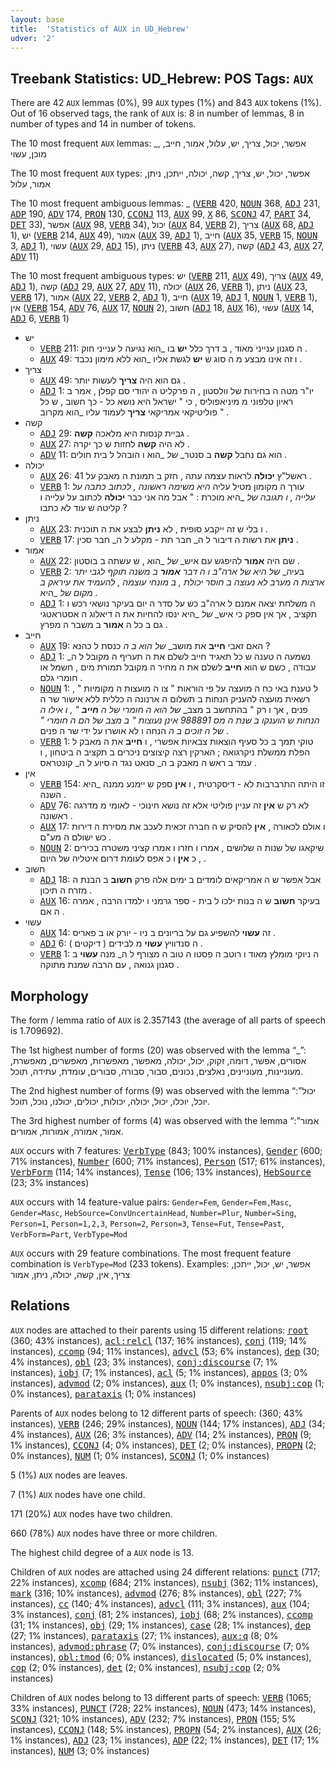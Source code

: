 ```yaml
---
layout: base
title:  'Statistics of AUX in UD_Hebrew'
udver: '2'
---
```


## Treebank Statistics: UD_Hebrew: POS Tags: `AUX`

There are 42 `AUX` lemmas (0%), 99 `AUX` types (1%) and 843 `AUX` tokens (1%).
Out of 16 observed tags, the rank of `AUX` is: 8 in number of lemmas, 8 in number of types and 14 in number of tokens.

The 10 most frequent `AUX` lemmas: _, אפשר, יכול, צריך, יש, עלול, אמור, חייב, מוכן, עשוי

The 10 most frequent `AUX` types:  אפשר, יכול, יש, צריך, קשה, יכולה, ייתכן, ניתן, אמור, עלול

The 10 most frequent ambiguous lemmas: _ (<tt><a href="he-pos-VERB.html">VERB</a></tt> 420, <tt><a href="he-pos-NOUN.html">NOUN</a></tt> 368, <tt><a href="he-pos-ADJ.html">ADJ</a></tt> 231, <tt><a href="he-pos-ADP.html">ADP</a></tt> 190, <tt><a href="he-pos-ADV.html">ADV</a></tt> 174, <tt><a href="he-pos-PRON.html">PRON</a></tt> 130, <tt><a href="he-pos-CCONJ.html">CCONJ</a></tt> 113, <tt><a href="he-pos-AUX.html">AUX</a></tt> 99, <tt><a href="he-pos-X.html">X</a></tt> 86, <tt><a href="he-pos-SCONJ.html">SCONJ</a></tt> 47, <tt><a href="he-pos-PART.html">PART</a></tt> 34, <tt><a href="he-pos-DET.html">DET</a></tt> 33), אפשר (<tt><a href="he-pos-AUX.html">AUX</a></tt> 98, <tt><a href="he-pos-VERB.html">VERB</a></tt> 34), יכול (<tt><a href="he-pos-AUX.html">AUX</a></tt> 84, <tt><a href="he-pos-VERB.html">VERB</a></tt> 2), צריך (<tt><a href="he-pos-AUX.html">AUX</a></tt> 68, <tt><a href="he-pos-ADJ.html">ADJ</a></tt> 1), יש (<tt><a href="he-pos-VERB.html">VERB</a></tt> 214, <tt><a href="he-pos-AUX.html">AUX</a></tt> 49), אמור (<tt><a href="he-pos-AUX.html">AUX</a></tt> 39, <tt><a href="he-pos-ADJ.html">ADJ</a></tt> 1), חייב (<tt><a href="he-pos-AUX.html">AUX</a></tt> 35, <tt><a href="he-pos-VERB.html">VERB</a></tt> 15, <tt><a href="he-pos-NOUN.html">NOUN</a></tt> 3, <tt><a href="he-pos-ADJ.html">ADJ</a></tt> 1), עשוי (<tt><a href="he-pos-AUX.html">AUX</a></tt> 29, <tt><a href="he-pos-ADJ.html">ADJ</a></tt> 15), ניתן (<tt><a href="he-pos-VERB.html">VERB</a></tt> 43, <tt><a href="he-pos-AUX.html">AUX</a></tt> 27), קשה (<tt><a href="he-pos-ADJ.html">ADJ</a></tt> 43, <tt><a href="he-pos-AUX.html">AUX</a></tt> 27, <tt><a href="he-pos-ADV.html">ADV</a></tt> 11)

The 10 most frequent ambiguous types:  יש (<tt><a href="he-pos-VERB.html">VERB</a></tt> 211, <tt><a href="he-pos-AUX.html">AUX</a></tt> 49), צריך (<tt><a href="he-pos-AUX.html">AUX</a></tt> 49, <tt><a href="he-pos-ADJ.html">ADJ</a></tt> 1), קשה (<tt><a href="he-pos-ADJ.html">ADJ</a></tt> 29, <tt><a href="he-pos-AUX.html">AUX</a></tt> 27, <tt><a href="he-pos-ADV.html">ADV</a></tt> 11), יכולה (<tt><a href="he-pos-AUX.html">AUX</a></tt> 26, <tt><a href="he-pos-VERB.html">VERB</a></tt> 1), ניתן (<tt><a href="he-pos-AUX.html">AUX</a></tt> 23, <tt><a href="he-pos-VERB.html">VERB</a></tt> 17), אמור (<tt><a href="he-pos-AUX.html">AUX</a></tt> 22, <tt><a href="he-pos-VERB.html">VERB</a></tt> 2, <tt><a href="he-pos-ADJ.html">ADJ</a></tt> 1), חייב (<tt><a href="he-pos-AUX.html">AUX</a></tt> 19, <tt><a href="he-pos-ADJ.html">ADJ</a></tt> 1, <tt><a href="he-pos-NOUN.html">NOUN</a></tt> 1, <tt><a href="he-pos-VERB.html">VERB</a></tt> 1), אין (<tt><a href="he-pos-VERB.html">VERB</a></tt> 154, <tt><a href="he-pos-ADV.html">ADV</a></tt> 76, <tt><a href="he-pos-AUX.html">AUX</a></tt> 17, <tt><a href="he-pos-NOUN.html">NOUN</a></tt> 2), חשוב (<tt><a href="he-pos-ADJ.html">ADJ</a></tt> 18, <tt><a href="he-pos-AUX.html">AUX</a></tt> 16), עשוי (<tt><a href="he-pos-AUX.html">AUX</a></tt> 14, <tt><a href="he-pos-ADJ.html">ADJ</a></tt> 6, <tt><a href="he-pos-VERB.html">VERB</a></tt> 1)


* יש
  * <tt><a href="he-pos-VERB.html">VERB</a></tt> 211: ה סגנון ענייני מאוד , ב דרך כלל <b>יש</b> בו _הוא נגיעה ל ענייני חוק .
  * <tt><a href="he-pos-AUX.html">AUX</a></tt> 49: ו זה אינו מבצע מ ה סוג ש <b>יש</b> לגשת אליו _הוא ללא מימון נכבד .
* צריך
  * <tt><a href="he-pos-AUX.html">AUX</a></tt> 49: גם הוא היה <b>צריך</b> לעשות יותר .
  * <tt><a href="he-pos-ADJ.html">ADJ</a></tt> 1: יו"ר מטה ה בחירות של וולסטון , ה פרקליט ה יהודי סם קפלן , אמר ב ראיון טלפוני מ מיניאפוליס , כי " ישראל היא נושא כל - כך חשוב , ש כל פוליטיקאי אמריקאי <b>צריך</b> לעמוד עליו _הוא מקרוב " .
* קשה
  * <tt><a href="he-pos-ADJ.html">ADJ</a></tt> 29: גביית קנסות היא מלאכה <b>קשה</b> .
  * <tt><a href="he-pos-AUX.html">AUX</a></tt> 27: לא היה <b>קשה</b> לחזות ש כך יקרה .
  * <tt><a href="he-pos-ADV.html">ADV</a></tt> 11: הוא גם נחבל <b>קשה</b> ב סנטר_ _של_ _הוא ו הובהל ל בית חולים .
* יכולה
  * <tt><a href="he-pos-AUX.html">AUX</a></tt> 26: ראשל"ץ <b>יכולה</b> לראות עצמה עתה , חזק ב תמונת ה מאבק על 41 .
  * <tt><a href="he-pos-VERB.html">VERB</a></tt> 1: עורך ה מקומון מטיל עליה _היא משימה ראשונה , לכתוב כתבה על עלייה , ו תגובה_ _של_ _היא מוכרת : " אבל מה אני כבר <b>יכולה</b> לכתוב על עלייה ו קליטה ש עוד לא כתבו ?
* ניתן
  * <tt><a href="he-pos-AUX.html">AUX</a></tt> 23: ו בלי ש זה ייקבע סופית , לא <b>ניתן</b> לבצע את ה תוכנית .
  * <tt><a href="he-pos-VERB.html">VERB</a></tt> 17: <b>ניתן</b> את רשות ה דיבור ל ה_ חבר תת - מקלע ל ה_ חבר סכין .
* אמור
  * <tt><a href="he-pos-AUX.html">AUX</a></tt> 22: שם היה <b>אמור</b> להיפגש עם איש_ _של_ _הוא , ש עשתה ב בוסטון .
  * <tt><a href="he-pos-VERB.html">VERB</a></tt> 2: בעיה_ _של_ _היא של ארה"ב ו ה דבר <b>אמור</b> ב משנה תוקף לגבי יתר ארצות ה מערב לא נעוצה ב חוסר יכולת , ב מונחי עוצמה , להעמיד את עיראק ב מקום_ _של_ _היא .
  * <tt><a href="he-pos-ADJ.html">ADJ</a></tt> 1: ה משלחת יצאה אמנם ל ארה"ב כש על סדר ה יום בעיקר נושאי רכש ו תקציב , אך אין ספק כי איש_ _של_ _היא ינסו להחיות את ה דיאלוג ה אסטראטגי גם ב כל ה <b>אמור</b> ב משבר ה מפרץ .
* חייב
  * <tt><a href="he-pos-AUX.html">AUX</a></tt> 19: האם זאבי <b>חייב</b> את מושב_ _של_ _הוא ב ה_ כנסת ל כהנא ?
  * <tt><a href="he-pos-ADJ.html">ADJ</a></tt> 1: נשמעה ה טענה ש כל תאגיד חייב לשלם את ה תעריף ה מקובל ל ה_ עבודה , כשם ש הוא <b>חייב</b> לשלם את ה מחיר ה מקובל תמורת מים , חשמל או חומרי גלם .
  * <tt><a href="he-pos-NOUN.html">NOUN</a></tt> 1: ל טענת באי כח ה מועצה על פי הוראות " צו ה מועצות ה מקומיות " , רשאית מועצה להעניק הנחות ב תשלום ה ארנונה ה כללית ללא אישור שר ה פנים , אך ו רק " בהתחשב ב מצב_ _של_ _הוא ה חומרי של ה <b>חייב</b> " , ו אילו ה הנחות ש הוענקו ב שנת ה מס 988891 אינן נעוצות " ב מצב_ _של_ _הם ה חומרי " של ה זוכים ב ה_ הנחה ו לא אושרו על ידי שר ה פנים .
  * <tt><a href="he-pos-VERB.html">VERB</a></tt> 1: טוקי תמך ב כל סעיף הוצאות צבאיות אפשרי , ו <b>חייב</b> את ה מאבק ל הפלת ממשלת ניקרגואה ; הארקין רצה קיצוצים ניכרים ב תקציב ה ביטחון , ו עמד ב ראש ה מאבק ב ה_ סנאט נגד ה סיוע ל ה_ קונטראס .
* אין
  * <tt><a href="he-pos-VERB.html">VERB</a></tt> 154: זו היתה התרברבות לא - דיסקרטית , ו <b>אין</b> ספק ש יימנע ממנה _היא השנה .
  * <tt><a href="he-pos-ADV.html">ADV</a></tt> 76: לא רק ש <b>אין</b> זה עניין פוליטי אלא זה נושא חינוכי - לאומי מ מדרגה ראשונה .
  * <tt><a href="he-pos-AUX.html">AUX</a></tt> 17: ו אולם לכאורה , <b>אין</b> להסיק ש ה חברה זכאית לעכב את מסירת ה דירות כש ישולם ה מע"ם .
  * <tt><a href="he-pos-NOUN.html">NOUN</a></tt> 2: שיקאגו של שנות ה שלושים , אמרו ו חזרו ו אמרו קציני משטרה בכירים , כ <b>אין</b> ו כ אפס לעומת דרום איטליה של היום .
* חשוב
  * <tt><a href="he-pos-ADJ.html">ADJ</a></tt> 18: אבל אפשר ש ה אמריקאים לומדים ב ימים אלה פרק <b>חשוב</b> ב הבנת ה מזרח ה תיכון .
  * <tt><a href="he-pos-AUX.html">AUX</a></tt> 16: בעיקר <b>חשוב</b> ש ה בנות ילכו ל בית - ספר גרמני ו ילמדו הרבה , אמרה ה אם .
* עשוי
  * <tt><a href="he-pos-AUX.html">AUX</a></tt> 14: זה <b>עשוי</b> להשפיע גם על בריונים ב ניו - יורק או ב פאריס .
  * <tt><a href="he-pos-ADJ.html">ADJ</a></tt> 6: ה סנדוויץ <b>עשוי</b> מ לבידים ( דיקטים ) .
  * <tt><a href="he-pos-VERB.html">VERB</a></tt> 1: ה ניוקי מומלץ מאוד ו רוטב ה פסטו ה טוב ה מצורף ל ה_ מנה <b>עשוי</b> ב סגנון גנואה , עם הרבה שמנת מתוקה .

## Morphology

The form / lemma ratio of `AUX` is 2.357143 (the average of all parts of speech is 1.709692).

The 1st highest number of forms (20) was observed with the lemma “_”: אסורים, אפשר, דומה, זקוק, יכול, יכולה, מאפשר, מאפשרות, מאפשרים, מאפשרת, מעוניינות, מעוניינים, נאלצים, נכונים, סבור, סבורה, סבורים, עומדת, עתידה, תוכל.

The 2nd highest number of forms (9) was observed with the lemma “יכול”: יוכל, יוכלו, יכול, יכולה, יכולות, יכולים, יכולנו, נוכל, תוכל.

The 3rd highest number of forms (4) was observed with the lemma “אמור”: אמור, אמורה, אמורות, אמורים.

`AUX` occurs with 7 features: <tt><a href="he-feat-VerbType.html">VerbType</a></tt> (843; 100% instances), <tt><a href="he-feat-Gender.html">Gender</a></tt> (600; 71% instances), <tt><a href="he-feat-Number.html">Number</a></tt> (600; 71% instances), <tt><a href="he-feat-Person.html">Person</a></tt> (517; 61% instances), <tt><a href="he-feat-VerbForm.html">VerbForm</a></tt> (114; 14% instances), <tt><a href="he-feat-Tense.html">Tense</a></tt> (106; 13% instances), <tt><a href="he-feat-HebSource.html">HebSource</a></tt> (23; 3% instances)

`AUX` occurs with 14 feature-value pairs: `Gender=Fem`, `Gender=Fem,Masc`, `Gender=Masc`, `HebSource=ConvUncertainHead`, `Number=Plur`, `Number=Sing`, `Person=1`, `Person=1,2,3`, `Person=2`, `Person=3`, `Tense=Fut`, `Tense=Past`, `VerbForm=Part`, `VerbType=Mod`

`AUX` occurs with 29 feature combinations.
The most frequent feature combination is `VerbType=Mod` (233 tokens).
Examples: אפשר, יש, יכול, ייתכן, צריך, אין, קשה, יכולה, ניתן, אמור


## Relations

`AUX` nodes are attached to their parents using 15 different relations: <tt><a href="he-dep-root.html">root</a></tt> (360; 43% instances), <tt><a href="he-dep-acl-relcl.html">acl:relcl</a></tt> (137; 16% instances), <tt><a href="he-dep-conj.html">conj</a></tt> (119; 14% instances), <tt><a href="he-dep-ccomp.html">ccomp</a></tt> (94; 11% instances), <tt><a href="he-dep-advcl.html">advcl</a></tt> (53; 6% instances), <tt><a href="he-dep-dep.html">dep</a></tt> (30; 4% instances), <tt><a href="he-dep-obl.html">obl</a></tt> (23; 3% instances), <tt><a href="he-dep-conj-discourse.html">conj:discourse</a></tt> (7; 1% instances), <tt><a href="he-dep-iobj.html">iobj</a></tt> (7; 1% instances), <tt><a href="he-dep-acl.html">acl</a></tt> (5; 1% instances), <tt><a href="he-dep-appos.html">appos</a></tt> (3; 0% instances), <tt><a href="he-dep-advmod.html">advmod</a></tt> (2; 0% instances), <tt><a href="he-dep-aux.html">aux</a></tt> (1; 0% instances), <tt><a href="he-dep-nsubj-cop.html">nsubj:cop</a></tt> (1; 0% instances), <tt><a href="he-dep-parataxis.html">parataxis</a></tt> (1; 0% instances)

Parents of `AUX` nodes belong to 12 different parts of speech:  (360; 43% instances), <tt><a href="he-pos-VERB.html">VERB</a></tt> (246; 29% instances), <tt><a href="he-pos-NOUN.html">NOUN</a></tt> (144; 17% instances), <tt><a href="he-pos-ADJ.html">ADJ</a></tt> (34; 4% instances), <tt><a href="he-pos-AUX.html">AUX</a></tt> (26; 3% instances), <tt><a href="he-pos-ADV.html">ADV</a></tt> (14; 2% instances), <tt><a href="he-pos-PRON.html">PRON</a></tt> (9; 1% instances), <tt><a href="he-pos-CCONJ.html">CCONJ</a></tt> (4; 0% instances), <tt><a href="he-pos-DET.html">DET</a></tt> (2; 0% instances), <tt><a href="he-pos-PROPN.html">PROPN</a></tt> (2; 0% instances), <tt><a href="he-pos-NUM.html">NUM</a></tt> (1; 0% instances), <tt><a href="he-pos-SCONJ.html">SCONJ</a></tt> (1; 0% instances)

5 (1%) `AUX` nodes are leaves.

7 (1%) `AUX` nodes have one child.

171 (20%) `AUX` nodes have two children.

660 (78%) `AUX` nodes have three or more children.

The highest child degree of a `AUX` node is 13.

Children of `AUX` nodes are attached using 24 different relations: <tt><a href="he-dep-punct.html">punct</a></tt> (717; 22% instances), <tt><a href="he-dep-xcomp.html">xcomp</a></tt> (684; 21% instances), <tt><a href="he-dep-nsubj.html">nsubj</a></tt> (362; 11% instances), <tt><a href="he-dep-mark.html">mark</a></tt> (316; 10% instances), <tt><a href="he-dep-advmod.html">advmod</a></tt> (276; 8% instances), <tt><a href="he-dep-obl.html">obl</a></tt> (227; 7% instances), <tt><a href="he-dep-cc.html">cc</a></tt> (140; 4% instances), <tt><a href="he-dep-advcl.html">advcl</a></tt> (111; 3% instances), <tt><a href="he-dep-aux.html">aux</a></tt> (104; 3% instances), <tt><a href="he-dep-conj.html">conj</a></tt> (81; 2% instances), <tt><a href="he-dep-iobj.html">iobj</a></tt> (68; 2% instances), <tt><a href="he-dep-ccomp.html">ccomp</a></tt> (31; 1% instances), <tt><a href="he-dep-obj.html">obj</a></tt> (29; 1% instances), <tt><a href="he-dep-case.html">case</a></tt> (28; 1% instances), <tt><a href="he-dep-dep.html">dep</a></tt> (27; 1% instances), <tt><a href="he-dep-parataxis.html">parataxis</a></tt> (27; 1% instances), <tt><a href="he-dep-aux-q.html">aux:q</a></tt> (8; 0% instances), <tt><a href="he-dep-advmod-phrase.html">advmod:phrase</a></tt> (7; 0% instances), <tt><a href="he-dep-conj-discourse.html">conj:discourse</a></tt> (7; 0% instances), <tt><a href="he-dep-obl-tmod.html">obl:tmod</a></tt> (6; 0% instances), <tt><a href="he-dep-dislocated.html">dislocated</a></tt> (5; 0% instances), <tt><a href="he-dep-cop.html">cop</a></tt> (2; 0% instances), <tt><a href="he-dep-det.html">det</a></tt> (2; 0% instances), <tt><a href="he-dep-nsubj-cop.html">nsubj:cop</a></tt> (2; 0% instances)

Children of `AUX` nodes belong to 13 different parts of speech: <tt><a href="he-pos-VERB.html">VERB</a></tt> (1065; 33% instances), <tt><a href="he-pos-PUNCT.html">PUNCT</a></tt> (728; 22% instances), <tt><a href="he-pos-NOUN.html">NOUN</a></tt> (473; 14% instances), <tt><a href="he-pos-SCONJ.html">SCONJ</a></tt> (321; 10% instances), <tt><a href="he-pos-ADV.html">ADV</a></tt> (232; 7% instances), <tt><a href="he-pos-PRON.html">PRON</a></tt> (155; 5% instances), <tt><a href="he-pos-CCONJ.html">CCONJ</a></tt> (148; 5% instances), <tt><a href="he-pos-PROPN.html">PROPN</a></tt> (54; 2% instances), <tt><a href="he-pos-AUX.html">AUX</a></tt> (26; 1% instances), <tt><a href="he-pos-ADJ.html">ADJ</a></tt> (23; 1% instances), <tt><a href="he-pos-ADP.html">ADP</a></tt> (22; 1% instances), <tt><a href="he-pos-DET.html">DET</a></tt> (17; 1% instances), <tt><a href="he-pos-NUM.html">NUM</a></tt> (3; 0% instances)

